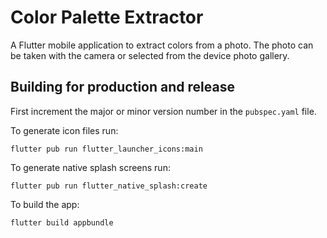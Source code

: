 # Color Palette Extractor

A Flutter mobile application to extract colors from a photo. The photo can be taken with the camera or selected from the device photo gallery.

## Building for production and release

First increment the major or minor version number in the `pubspec.yaml` file.

To generate icon files run:

```
flutter pub run flutter_launcher_icons:main
```

To generate native splash screens run:

```
flutter pub run flutter_native_splash:create
```

To build the app:

```
flutter build appbundle
```
